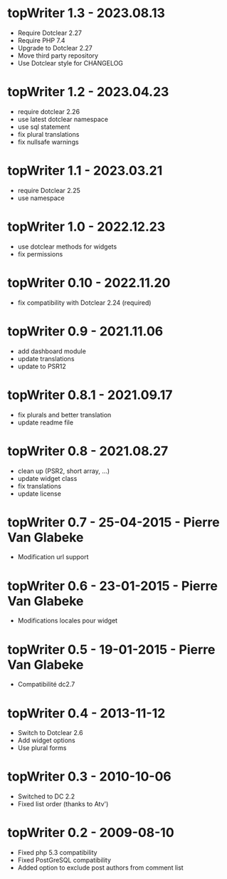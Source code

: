 topWriter 1.3 - 2023.08.13
===========================================================
* Require Dotclear 2.27
* Require PHP 7.4
* Upgrade to Dotclear 2.27
* Move third party repository
* Use Dotclear style for CHANGELOG

topWriter 1.2 - 2023.04.23
===========================================================
* require dotclear 2.26
* use latest dotclear namespace
* use sql statement
* fix plural translations
* fix nullsafe warnings

topWriter 1.1 - 2023.03.21
===========================================================
* require Dotclear 2.25
* use namespace

topWriter 1.0 - 2022.12.23
===========================================================
* use dotclear methods for widgets
* fix permissions

topWriter 0.10 - 2022.11.20
===========================================================
* fix compatibility with Dotclear 2.24 (required)

topWriter 0.9 - 2021.11.06
===========================================================
* add dashboard module
* update translations
* update to PSR12

topWriter 0.8.1 - 2021.09.17
===========================================================
* fix plurals and better translation
* update readme file

topWriter 0.8 - 2021.08.27
===========================================================
* clean up (PSR2, short array, ...)
* update widget class
* fix translations
* update license

topWriter 0.7 - 25-04-2015 - Pierre Van Glabeke
===========================================================
* Modification url support

topWriter 0.6 - 23-01-2015 - Pierre Van Glabeke
===========================================================
* Modifications locales pour widget

topWriter 0.5 - 19-01-2015 - Pierre Van Glabeke
===========================================================
* Compatibilité dc2.7

topWriter 0.4 - 2013-11-12
===========================================================
* Switch to Dotclear 2.6
* Add widget options
* Use plural forms

topWriter 0.3 - 2010-10-06
===========================================================
* Switched to DC 2.2
* Fixed list order (thanks to Atv')

topWriter 0.2 - 2009-08-10
===========================================================
* Fixed php 5.3 compatibility
* Fixed PostGreSQL compatibility
* Added option to exclude post authors from comment list